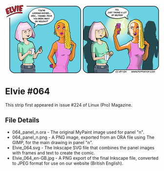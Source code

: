 ![Elvie comic strip #064](Elvie_064_en-GB.jpg)

Elvie #064
==========
This strip first appeared in issue #224 of Linux (Pro) Magazine.


File Details
------------
* 064_panel_n.ora     - The original MyPaint image used for panel "n".
* 064_panel_n.png     - A PNG image, exported from an ORA file using The GIMP, for the main drawing in panel "n".
* Elvie_064.svg       - The Inkscape SVG file that combines the panel images with frames and text to create the comic.
* Elvie_064_en-GB.jpg - A PNG export of the final Inkscape file, converted to JPEG format for use on our website (British English).


